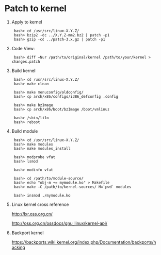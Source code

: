Patch to kernel
===============

1. Apply to kernel

        bash> cd /usr/src/linux-X.Y.Z/
        bash> bzip2 -dc ../X.Y.Z-mm2.bz2 | patch -p1
        bash> gzip -cd ../patch-3.x.gz | patch -p1

2. Code View:

        bash> diff –Nur /path/to/original/kernel /path/to/your/kernel > changes.patch

3. Build kernel

        bash> cd /usr/src/linux-X.Y.Z/
        bash> make clean

        bash> make menuconfig/oldconfig/
        bash> cp arch/x86/configs/i386_defconfig .config

        bash> make bzImage
        bash> cp arch/x86/boot/bzImage /boot/vmlinuz

        bash> /sbin/lilo
        bash> reboot

3. Build module

        bash> cd /usr/src/linux-X.Y.Z/
        bash> make modules
        bash> make modules_install

        bash> modprobe vfat
        bash> lsmod

        bash> modinfo vfat

        bash> cd /path/to/module-source/
        bash> echo "obj-m += mymodule.ko" > Makefile
        bash> make –C /path/to/kernel-sources/ M=`pwd` modules

        bash> insmod ./mymodule.ko

4. Linux kernel cross reference

    <http://lxr.oss.org.cn/>

    <http://oss.org.cn/ossdocs/gnu_linux/kernel-api/>

5. Backport kernel

    <https://backports.wiki.kernel.org/index.php/Documentation/backports/hacking>
